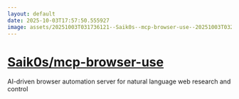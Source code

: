 ```yaml
---
layout: default
date: 2025-10-03T17:57:50.555927
image: assets/20251003T031736121--Saik0s--mcp-browser-use--20251003T032619936--cropped.png
---
```


# [Saik0s/mcp-browser-use](https://github.com/Saik0s/mcp-browser-use)

AI-driven browser automation server for natural language web research and control
